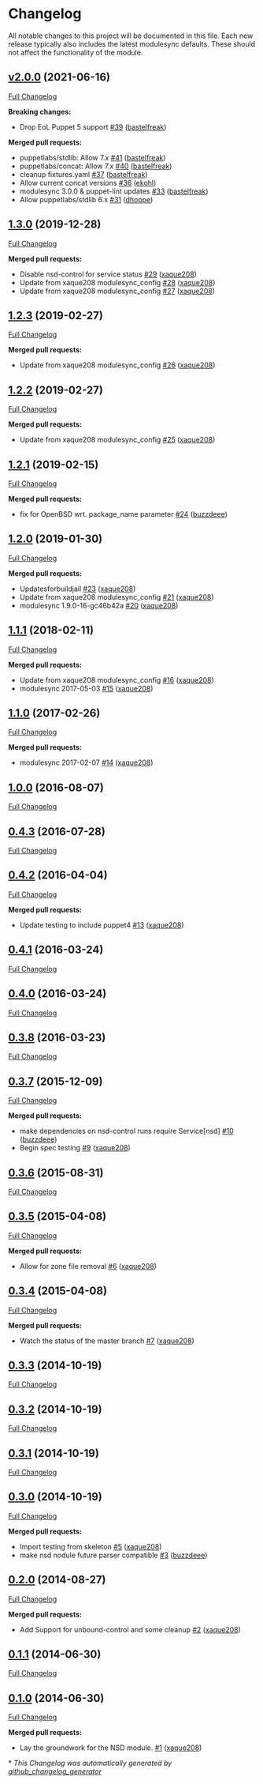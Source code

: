# Changelog

All notable changes to this project will be documented in this file.
Each new release typically also includes the latest modulesync defaults.
These should not affect the functionality of the module.

## [v2.0.0](https://github.com/voxpupuli/puppet-nsd/tree/v2.0.0) (2021-06-16)

[Full Changelog](https://github.com/voxpupuli/puppet-nsd/compare/1.3.0...v2.0.0)

**Breaking changes:**

- Drop EoL Puppet 5 support [\#39](https://github.com/voxpupuli/puppet-nsd/pull/39) ([bastelfreak](https://github.com/bastelfreak))

**Merged pull requests:**

- puppetlabs/stdlib: Allow 7.x [\#41](https://github.com/voxpupuli/puppet-nsd/pull/41) ([bastelfreak](https://github.com/bastelfreak))
- puppetlabs/concat: Allow 7.x [\#40](https://github.com/voxpupuli/puppet-nsd/pull/40) ([bastelfreak](https://github.com/bastelfreak))
- cleanup fixtures.yaml [\#37](https://github.com/voxpupuli/puppet-nsd/pull/37) ([bastelfreak](https://github.com/bastelfreak))
- Allow current concat versions [\#36](https://github.com/voxpupuli/puppet-nsd/pull/36) ([ekohl](https://github.com/ekohl))
- modulesync 3.0.0 & puppet-lint updates [\#33](https://github.com/voxpupuli/puppet-nsd/pull/33) ([bastelfreak](https://github.com/bastelfreak))
- Allow puppetlabs/stdlib 6.x [\#31](https://github.com/voxpupuli/puppet-nsd/pull/31) ([dhoppe](https://github.com/dhoppe))

## [1.3.0](https://github.com/voxpupuli/puppet-nsd/tree/1.3.0) (2019-12-28)

[Full Changelog](https://github.com/voxpupuli/puppet-nsd/compare/1.2.3...1.3.0)

**Merged pull requests:**

- Disable nsd-control for service status [\#29](https://github.com/voxpupuli/puppet-nsd/pull/29) ([xaque208](https://github.com/xaque208))
- Update from xaque208 modulesync\_config [\#28](https://github.com/voxpupuli/puppet-nsd/pull/28) ([xaque208](https://github.com/xaque208))
- Update from xaque208 modulesync\_config [\#27](https://github.com/voxpupuli/puppet-nsd/pull/27) ([xaque208](https://github.com/xaque208))

## [1.2.3](https://github.com/voxpupuli/puppet-nsd/tree/1.2.3) (2019-02-27)

[Full Changelog](https://github.com/voxpupuli/puppet-nsd/compare/1.2.2...1.2.3)

**Merged pull requests:**

- Update from xaque208 modulesync\_config [\#26](https://github.com/voxpupuli/puppet-nsd/pull/26) ([xaque208](https://github.com/xaque208))

## [1.2.2](https://github.com/voxpupuli/puppet-nsd/tree/1.2.2) (2019-02-27)

[Full Changelog](https://github.com/voxpupuli/puppet-nsd/compare/1.2.1...1.2.2)

**Merged pull requests:**

- Update from xaque208 modulesync\_config [\#25](https://github.com/voxpupuli/puppet-nsd/pull/25) ([xaque208](https://github.com/xaque208))

## [1.2.1](https://github.com/voxpupuli/puppet-nsd/tree/1.2.1) (2019-02-15)

[Full Changelog](https://github.com/voxpupuli/puppet-nsd/compare/1.2.0...1.2.1)

**Merged pull requests:**

- fix for OpenBSD wrt. package\_name parameter [\#24](https://github.com/voxpupuli/puppet-nsd/pull/24) ([buzzdeee](https://github.com/buzzdeee))

## [1.2.0](https://github.com/voxpupuli/puppet-nsd/tree/1.2.0) (2019-01-30)

[Full Changelog](https://github.com/voxpupuli/puppet-nsd/compare/1.1.1...1.2.0)

**Merged pull requests:**

- Updatesforbuildjail [\#23](https://github.com/voxpupuli/puppet-nsd/pull/23) ([xaque208](https://github.com/xaque208))
- Update from xaque208 modulesync\_config [\#21](https://github.com/voxpupuli/puppet-nsd/pull/21) ([xaque208](https://github.com/xaque208))
- modulesync 1.9.0-16-gc46b42a [\#20](https://github.com/voxpupuli/puppet-nsd/pull/20) ([xaque208](https://github.com/xaque208))

## [1.1.1](https://github.com/voxpupuli/puppet-nsd/tree/1.1.1) (2018-02-11)

[Full Changelog](https://github.com/voxpupuli/puppet-nsd/compare/1.1.0...1.1.1)

**Merged pull requests:**

- Update from xaque208 modulesync\_config [\#16](https://github.com/voxpupuli/puppet-nsd/pull/16) ([xaque208](https://github.com/xaque208))
- modulesync 2017-05-03 [\#15](https://github.com/voxpupuli/puppet-nsd/pull/15) ([xaque208](https://github.com/xaque208))

## [1.1.0](https://github.com/voxpupuli/puppet-nsd/tree/1.1.0) (2017-02-26)

[Full Changelog](https://github.com/voxpupuli/puppet-nsd/compare/1.0.0...1.1.0)

**Merged pull requests:**

- modulesync 2017-02-07 [\#14](https://github.com/voxpupuli/puppet-nsd/pull/14) ([xaque208](https://github.com/xaque208))

## [1.0.0](https://github.com/voxpupuli/puppet-nsd/tree/1.0.0) (2016-08-07)

[Full Changelog](https://github.com/voxpupuli/puppet-nsd/compare/0.4.3...1.0.0)

## [0.4.3](https://github.com/voxpupuli/puppet-nsd/tree/0.4.3) (2016-07-28)

[Full Changelog](https://github.com/voxpupuli/puppet-nsd/compare/0.4.2...0.4.3)

## [0.4.2](https://github.com/voxpupuli/puppet-nsd/tree/0.4.2) (2016-04-04)

[Full Changelog](https://github.com/voxpupuli/puppet-nsd/compare/0.4.1...0.4.2)

**Merged pull requests:**

- Update testing to include puppet4 [\#13](https://github.com/voxpupuli/puppet-nsd/pull/13) ([xaque208](https://github.com/xaque208))

## [0.4.1](https://github.com/voxpupuli/puppet-nsd/tree/0.4.1) (2016-03-24)

[Full Changelog](https://github.com/voxpupuli/puppet-nsd/compare/0.4.0...0.4.1)

## [0.4.0](https://github.com/voxpupuli/puppet-nsd/tree/0.4.0) (2016-03-24)

[Full Changelog](https://github.com/voxpupuli/puppet-nsd/compare/0.3.8...0.4.0)

## [0.3.8](https://github.com/voxpupuli/puppet-nsd/tree/0.3.8) (2016-03-23)

[Full Changelog](https://github.com/voxpupuli/puppet-nsd/compare/0.3.7...0.3.8)

## [0.3.7](https://github.com/voxpupuli/puppet-nsd/tree/0.3.7) (2015-12-09)

[Full Changelog](https://github.com/voxpupuli/puppet-nsd/compare/0.3.6...0.3.7)

**Merged pull requests:**

- make dependencies on nsd-control runs require Service\[nsd\] [\#10](https://github.com/voxpupuli/puppet-nsd/pull/10) ([buzzdeee](https://github.com/buzzdeee))
- Begin spec testing [\#9](https://github.com/voxpupuli/puppet-nsd/pull/9) ([xaque208](https://github.com/xaque208))

## [0.3.6](https://github.com/voxpupuli/puppet-nsd/tree/0.3.6) (2015-08-31)

[Full Changelog](https://github.com/voxpupuli/puppet-nsd/compare/0.3.5...0.3.6)

## [0.3.5](https://github.com/voxpupuli/puppet-nsd/tree/0.3.5) (2015-04-08)

[Full Changelog](https://github.com/voxpupuli/puppet-nsd/compare/0.3.4...0.3.5)

**Merged pull requests:**

- Allow for zone file removal [\#6](https://github.com/voxpupuli/puppet-nsd/pull/6) ([xaque208](https://github.com/xaque208))

## [0.3.4](https://github.com/voxpupuli/puppet-nsd/tree/0.3.4) (2015-04-08)

[Full Changelog](https://github.com/voxpupuli/puppet-nsd/compare/0.3.3...0.3.4)

**Merged pull requests:**

- Watch the status of the master branch [\#7](https://github.com/voxpupuli/puppet-nsd/pull/7) ([xaque208](https://github.com/xaque208))

## [0.3.3](https://github.com/voxpupuli/puppet-nsd/tree/0.3.3) (2014-10-19)

[Full Changelog](https://github.com/voxpupuli/puppet-nsd/compare/0.3.2...0.3.3)

## [0.3.2](https://github.com/voxpupuli/puppet-nsd/tree/0.3.2) (2014-10-19)

[Full Changelog](https://github.com/voxpupuli/puppet-nsd/compare/0.3.1...0.3.2)

## [0.3.1](https://github.com/voxpupuli/puppet-nsd/tree/0.3.1) (2014-10-19)

[Full Changelog](https://github.com/voxpupuli/puppet-nsd/compare/0.3.0...0.3.1)

## [0.3.0](https://github.com/voxpupuli/puppet-nsd/tree/0.3.0) (2014-10-19)

[Full Changelog](https://github.com/voxpupuli/puppet-nsd/compare/0.2.0...0.3.0)

**Merged pull requests:**

- Import testing from skeleton [\#5](https://github.com/voxpupuli/puppet-nsd/pull/5) ([xaque208](https://github.com/xaque208))
- make nsd nodule future parser compatible [\#3](https://github.com/voxpupuli/puppet-nsd/pull/3) ([buzzdeee](https://github.com/buzzdeee))

## [0.2.0](https://github.com/voxpupuli/puppet-nsd/tree/0.2.0) (2014-08-27)

[Full Changelog](https://github.com/voxpupuli/puppet-nsd/compare/0.1.1...0.2.0)

**Merged pull requests:**

- Add Support for unbound-control and some cleanup [\#2](https://github.com/voxpupuli/puppet-nsd/pull/2) ([xaque208](https://github.com/xaque208))

## [0.1.1](https://github.com/voxpupuli/puppet-nsd/tree/0.1.1) (2014-06-30)

[Full Changelog](https://github.com/voxpupuli/puppet-nsd/compare/0.1.0...0.1.1)

## [0.1.0](https://github.com/voxpupuli/puppet-nsd/tree/0.1.0) (2014-06-30)

[Full Changelog](https://github.com/voxpupuli/puppet-nsd/compare/b899f18e94648b1fa5c4916e21dcf0118fce5ca6...0.1.0)

**Merged pull requests:**

- Lay the groundwork for the NSD module. [\#1](https://github.com/voxpupuli/puppet-nsd/pull/1) ([xaque208](https://github.com/xaque208))



\* *This Changelog was automatically generated by [github_changelog_generator](https://github.com/github-changelog-generator/github-changelog-generator)*
